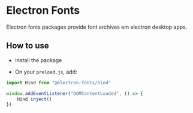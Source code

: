 # Electron Fonts

Electron fonts packages provide font archives em electron desktop apps.

## How to use

* Install the package

* On your `preload.js`, add:

```ts
import Hind from "@electron-fonts/hind"

window.addEventListener("DOMContentLoaded", () => {
    Hind.inject()
})
```